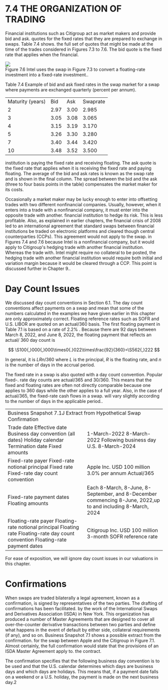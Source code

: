 # 7.4 THE ORGANIZATION OF TRADING  

Financial institutions such as Citigroup act as market makers and provide bid and ask. quotes for the fixed rates that they are prepared to exchange in swaps. Table 7.4 shows. the full set of quotes that might be made at the time of the trades considered in Figures 7.3 to 7.6. The bid quote is the fixed rate that applies when the financial.  

![](images/b66153b39056401dc665083c4d065473a6bca231cb9164b6986da6c4c59a6ed1.jpg)  
Figure 7.6 Intel uses the swap in Figure 7.3 to convert a floating-rate investment into a fixed-rate investment..  

Table 7.4  Example of bid and ask fixed rates in the swap market for a swap where payments are exchanged quarterly (percent per annum).   


<html><body><table><tr><td>Maturity (years)</td><td>Bid</td><td>Ask</td><td>Swaprate</td></tr><tr><td>2</td><td>2.97</td><td>3.00</td><td>2.985</td></tr><tr><td>3</td><td>3.05</td><td>3.08</td><td>3.065</td></tr><tr><td>4</td><td>3.15</td><td>3.19</td><td>3.170</td></tr><tr><td>5</td><td>3.26</td><td>3.30</td><td>3.280</td></tr><tr><td>7</td><td>3.40</td><td>3.44</td><td>3.420</td></tr><tr><td>10</td><td>3.48</td><td>3.52</td><td>3.500</td></tr></table></body></html>  

institution is paying the fixed rate and receiving floating. The ask quote is the fixed rate that applies when it is receiving the fixed rate and paying floating. The average of the bid and ask rates is known as the swap rate and is shown in the final column. The spread between the bid and the ask (three to four basis points in the table) compensates the market maker for its costs.  

Occasionally a market maker may be lucky enough to enter into offsetting trades with two different nonfinancial companies. Usually, however, when it enters into a trade with a nonfinancial company, it must enter into the opposite trade with another. financial institution to hedge its risk. This is less profitable. Also, as explained in earlier chapters, the financial crisis of 2008 led to an international agreement that standard swaps between financial institutions be traded on electronic platforms and cleared though central counterparties (CCPs). This agreement would not apply to the swap. in Figures 7.4 and 7.6 because Intel is a nonfinancial company, but it would apply to Citigroup's hedging trade with another financial institution. Whereas the trade with. Intel might require no collateral to be posted, the hedging trade with another financial institution would require both initial and variation margin because it would be cleared through a CCP. This point is discussed further in Chapter 9..  

# Day Count Issues  

We discussed day count conventions in Section 6.1. The day count conventions affect payments on a swap and mean that some of the numbers calculated in the examples we have given earlier in this chapter are only approximately correct. Floating reference rates such as SOFR and U.S. LIBOR are quoted on an actual/360 basis. The first floating payment in Table 7.1 is based on a rate of $2.2\%$ . Because there are 92 days between March 8, 2022, and June 8, 2022, the floating payment that reflects an actual/ 360 day count is  

$$
\S100{,}000{,}000\times0{.}022\times\frac{92}{360}=\S562{,}222
$$  

In general, it is $L R n/360$ where $L$ is the principal, $R$ is the floating rate, and $n$ is the number of days in the accrual period.  

The fixed rate in a swap is also quoted with a day count convention. Popular fixed-. rate day counts are actual/365 and 30/360. This means that the fixed and floating rates are often not directly comparable because one applies to 360 days while the other applies to a full year. Also, in the case of actual/365, the fixed-rate cash flows in a swap. will vary slightly according to the number of days in the applicable period..  

<html><body><table><tr><td colspan="2">Business Snapshot 7.1J Extract from Hypothetical Swap Confirmation</td></tr><tr><td>Trade date Effective date Business day convention (all dates) Holiday calendar Termination date Fixed amounts</td><td>1-March-2022 8-March-2022 Following business day U.S. 8-March-2024</td></tr><tr><td>Fixed-rate payer Fixed-rate notional principal Fixed rate Fixed-rate day count convention</td><td>Apple Inc. USD 100 million 3.0% per annum Actual/365</td></tr><tr><td>Fixed-rate payment dates Floating amounts</td><td>Each 8-March, 8-June, 8-September, and 8-December commencing 8-June, 2022,up to and including 8-March, 2024</td></tr><tr><td>Floating-rate payer Floating-rate notional principal Floating rate Floating-rate day count convention Floating-rate payment dates</td><td>Citigroup Inc. USD 100 million 3-month SOFR reference rate</td></tr></table></body></html>  

For ease of exposition, we will ignore day count issues in our valuations in this chapter.  

# Confirmations  

When swaps are traded bilaterally a legal agreement, known as a confirmation, is signed by representatives of the two parties. The drafting of confirmations has been facilitated. by the work of the International Swaps and Derivatives Association (ISDA) in New York. This organization has produced a number of Master Agreements that are designed to cover all over-the-counter derivative transactions between two parties and define what happens in the event of default by either side, collateral requirements (if any), and so on. Business Snapshot 7.1 shows a possible extract from the confirmation. for the swap between Apple and the Citigroup in Figure 7.1. Almost certainly, the full confirmation would state that the provisions of an ISDA Master Agreement apply to. the contract.  

The confirmation specifies that the following business day convention is to be used and that the U.S. calendar determines which days are business days and which days are holidays. This means that, if a payment date falls on a weekend or a U.S. holiday, the payment is made on the next business day.2  
